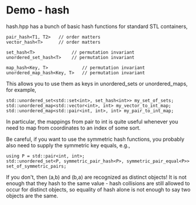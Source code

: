# Demo - hash

hash.hpp has a bunch of basic hash functions for standard STL containers,

```
pair_hash<T1, T2>   // order matters
vector_hash<T>      // order matters

set_hash<T>              // permutation invariant
unordered_set_hash<T>    // permutation invariant

map_hash<Key, T>             // permutation invariant
unordered_map_hash<Key, T>   // permutation invariant
```

This allows you to use them as keys in unordered_sets or unordered_maps, for example,

```
std::unordered_set<std::set<int>, set_hash<int>> my_set_of_sets;
std::unordered_map<std::vector<int>, int> my_vector_to_int_map;
std::unordered_map<std::pair<int, int>, int> my_pair_to_int_map;
```

In particular, the mappings from pair to int is quite useful whenever you need to map from coordinates to an index of some sort.

Be careful, if you want to use the symmetric hash functions, you probably also need to supply the symmetric key equals, e.g.,

```
using P = std::pair<int, int>;
std::unordered_set<P, symmetric_pair_hash<P>, symmetric_pair_equal<P>> set_of_symmetric_pairs;
```

If you don't, then (a,b) and (b,a) are recognized as distinct objects! It is not enough that they hash to the same value - hash collisions are still allowed to occur for distinct objects, so equality of hash alone is not enough to say two objects are the same.

